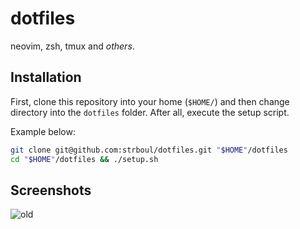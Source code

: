 # dotfiles

neovim, zsh, tmux and *others*.

## Installation

First, clone this repository into your home (`$HOME/`) and then change
directory into the `dotfiles` folder. After all, execute the setup script.

Example below:

```bash
git clone git@github.com:strboul/dotfiles.git "$HOME"/dotfiles
cd "$HOME"/dotfiles && ./setup.sh
```

## Screenshots

![old](https://user-images.githubusercontent.com/25015317/85949176-8f8d9200-b955-11ea-98c9-ff3d635df2f2.png)
